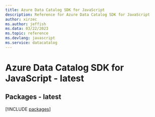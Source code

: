 ```yaml
---
title: Azure Data Catalog SDK for JavaScript
description: Reference for Azure Data Catalog SDK for JavaScript
author: xirzec
ms.author: jeffish
ms.data: 03/22/2023
ms.topic: reference
ms.devlang: javascript
ms.service: datacatalog
---
```

# Azure Data Catalog SDK for JavaScript - latest
## Packages - latest
[!INCLUDE [packages](data-catalog-index.md)]